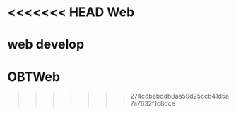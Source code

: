 <<<<<<< HEAD
Web
===

web develop
=======
OBTWeb
======
>>>>>>> 274cdbebddb8aa59d25ccb41d5a7a7632f1c8dce
